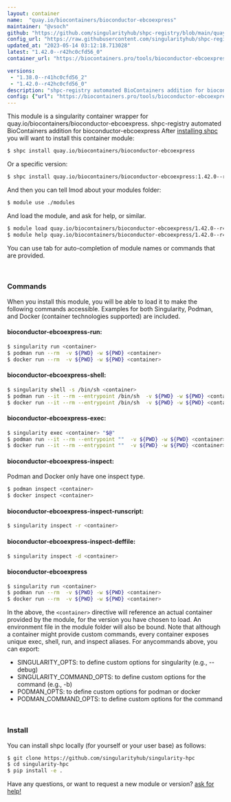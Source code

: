```yaml
---
layout: container
name:  "quay.io/biocontainers/bioconductor-ebcoexpress"
maintainer: "@vsoch"
github: "https://github.com/singularityhub/shpc-registry/blob/main/quay.io/biocontainers/bioconductor-ebcoexpress/container.yaml"
config_url: "https://raw.githubusercontent.com/singularityhub/shpc-registry/main/quay.io/biocontainers/bioconductor-ebcoexpress/container.yaml"
updated_at: "2023-05-14 03:12:18.713028"
latest: "1.42.0--r42hc0cfd56_0"
container_url: "https://biocontainers.pro/tools/bioconductor-ebcoexpress"

versions:
 - "1.38.0--r41hc0cfd56_2"
 - "1.42.0--r42hc0cfd56_0"
description: "shpc-registry automated BioContainers addition for bioconductor-ebcoexpress"
config: {"url": "https://biocontainers.pro/tools/bioconductor-ebcoexpress", "maintainer": "@vsoch", "description": "shpc-registry automated BioContainers addition for bioconductor-ebcoexpress", "latest": {"1.42.0--r42hc0cfd56_0": "sha256:c330880628ad3113328b47fa41acfdbf6f95c27d85d2d6b78c980f8f8132fe11"}, "tags": {"1.38.0--r41hc0cfd56_2": "sha256:801af83f9aff29876ee4711c6cfefc3b8e98d5c6be863230b7c8c6448e547f1a", "1.42.0--r42hc0cfd56_0": "sha256:c330880628ad3113328b47fa41acfdbf6f95c27d85d2d6b78c980f8f8132fe11"}, "docker": "quay.io/biocontainers/bioconductor-ebcoexpress"}
---
```


This module is a singularity container wrapper for quay.io/biocontainers/bioconductor-ebcoexpress.
shpc-registry automated BioContainers addition for bioconductor-ebcoexpress
After [installing shpc](#install) you will want to install this container module:


```bash
$ shpc install quay.io/biocontainers/bioconductor-ebcoexpress
```

Or a specific version:

```bash
$ shpc install quay.io/biocontainers/bioconductor-ebcoexpress:1.42.0--r42hc0cfd56_0
```

And then you can tell lmod about your modules folder:

```bash
$ module use ./modules
```

And load the module, and ask for help, or similar.

```bash
$ module load quay.io/biocontainers/bioconductor-ebcoexpress/1.42.0--r42hc0cfd56_0
$ module help quay.io/biocontainers/bioconductor-ebcoexpress/1.42.0--r42hc0cfd56_0
```

You can use tab for auto-completion of module names or commands that are provided.

<br>

### Commands

When you install this module, you will be able to load it to make the following commands accessible.
Examples for both Singularity, Podman, and Docker (container technologies supported) are included.

#### bioconductor-ebcoexpress-run:

```bash
$ singularity run <container>
$ podman run --rm  -v ${PWD} -w ${PWD} <container>
$ docker run --rm  -v ${PWD} -w ${PWD} <container>
```

#### bioconductor-ebcoexpress-shell:

```bash
$ singularity shell -s /bin/sh <container>
$ podman run --it --rm --entrypoint /bin/sh  -v ${PWD} -w ${PWD} <container>
$ docker run --it --rm --entrypoint /bin/sh  -v ${PWD} -w ${PWD} <container>
```

#### bioconductor-ebcoexpress-exec:

```bash
$ singularity exec <container> "$@"
$ podman run --it --rm --entrypoint ""  -v ${PWD} -w ${PWD} <container> "$@"
$ docker run --it --rm --entrypoint ""  -v ${PWD} -w ${PWD} <container> "$@"
```

#### bioconductor-ebcoexpress-inspect:

Podman and Docker only have one inspect type.

```bash
$ podman inspect <container>
$ docker inspect <container>
```

#### bioconductor-ebcoexpress-inspect-runscript:

```bash
$ singularity inspect -r <container>
```

#### bioconductor-ebcoexpress-inspect-deffile:

```bash
$ singularity inspect -d <container>
```



#### bioconductor-ebcoexpress

```bash
$ singularity run <container>
$ podman run --rm  -v ${PWD} -w ${PWD} <container>
$ docker run --rm  -v ${PWD} -w ${PWD} <container>
```


In the above, the `<container>` directive will reference an actual container provided
by the module, for the version you have chosen to load. An environment file in the
module folder will also be bound. Note that although a container
might provide custom commands, every container exposes unique exec, shell, run, and
inspect aliases. For anycommands above, you can export:

 - SINGULARITY_OPTS: to define custom options for singularity (e.g., --debug)
 - SINGULARITY_COMMAND_OPTS: to define custom options for the command (e.g., -b)
 - PODMAN_OPTS: to define custom options for podman or docker
 - PODMAN_COMMAND_OPTS: to define custom options for the command

<br>

### Install

You can install shpc locally (for yourself or your user base) as follows:

```bash
$ git clone https://github.com/singularityhub/singularity-hpc
$ cd singularity-hpc
$ pip install -e .
```

Have any questions, or want to request a new module or version? [ask for help!](https://github.com/singularityhub/singularity-hpc/issues)